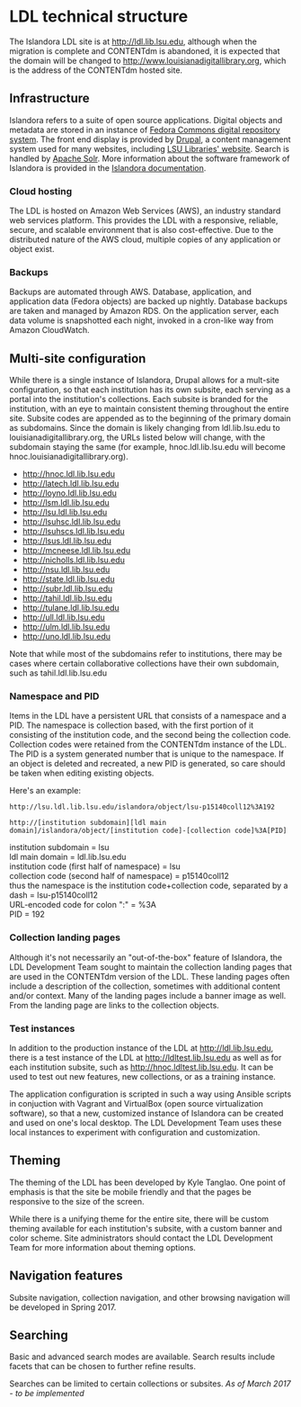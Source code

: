 # LDL technical structure

The Islandora LDL site is at http://ldl.lib.lsu.edu, although when the migration is complete and CONTENTdm is abandoned, it is expected that the domain will be changed to http://www.louisianadigitallibrary.org, which is the address of the CONTENTdm hosted site. 

## Infrastructure

Islandora refers to a suite of open source applications. Digital objects and metadata are stored in an instance of [Fedora Commons digital repository system](http://www.fedora-commons.org/). The front end display is provided by [Drupal](https://www.drupal.org/), a content management system used for many websites, including [LSU Libraries' website](http://lib.lsu.edu). Search is handled by [Apache Solr](https://lucene.apache.org/solr/). More information about the software framework of Islandora is provided in the [Islandora documentation](https://wiki.duraspace.org/display/ISLANDORA/About+Islandora).

### Cloud hosting

The LDL is hosted on Amazon Web Services (AWS), an industry standard web services platform. This provides the LDL with a responsive, reliable, secure, and scalable environment that is also cost-effective. Due to the distributed nature of the AWS cloud, multiple copies of any application or object exist.

### Backups

Backups are automated through AWS. Database, application, and application data (Fedora objects) are backed up nightly. Database backups are taken and managed by Amazon RDS. On the application server, each data volume is snapshotted each night, invoked in a cron-like way from Amazon CloudWatch.

## Multi-site configuration

While there is a single instance of Islandora, Drupal allows for a mult-site configuration, so that each institution has its own subsite, each serving as a portal into the institution's collections. Each subsite is branded for the institution, with an eye to maintain consistent theming throughout the entire site. Subsite codes are appended as to the beginning of the primary domain as subdomains. Since the domain is likely changing from ldl.lib.lsu.edu to louisianadigitallibrary.org, the URLs listed below will change, with the subdomain staying the same (for example, hnoc.ldl.lib.lsu.edu will become hnoc.louisianadigitallibrary.org).

* http://hnoc.ldl.lib.lsu.edu
* http://latech.ldl.lib.lsu.edu
* http://loyno.ldl.lib.lsu.edu
* http://lsm.ldl.lib.lsu.edu
* http://lsu.ldl.lib.lsu.edu
* http://lsuhsc.ldl.lib.lsu.edu
* http://lsuhscs.ldl.lib.lsu.edu
* http://lsus.ldl.lib.lsu.edu
* http://mcneese.ldl.lib.lsu.edu
* http://nicholls.ldl.lib.lsu.edu
* http://nsu.ldl.lib.lsu.edu
* http://state.ldl.lib.lsu.edu
* http://subr.ldl.lib.lsu.edu
* http://tahil.ldl.lib.lsu.edu 
* http://tulane.ldl.lib.lsu.edu
* http://ull.ldl.lib.lsu.edu
* http://ulm.ldl.lib.lsu.edu
* http://uno.ldl.lib.lsu.edu

Note that while most of the subdomains refer to institutions, there may be cases where certain collaborative collections have their own subdomain, such as tahil.ldl.lib.lsu.edu

### Namespace and PID

Items in the LDL have a persistent URL that consists of a namespace and a PID. The namespace is collection based, with the first portion of it consisting of the institution code, and the second being the collection code. Collection codes were retained from the CONTENTdm instance of the LDL. The PID is a system generated number that is unique to the namespace. If an object is deleted and recreated, a new PID is generated, so care should be taken when editing existing objects.

Here's an example:

`http://lsu.ldl.lib.lsu.edu/islandora/object/lsu-p15140coll12%3A192`

`http://[institution subdomain][ldl main domain]/islandora/object/[institution code]-[collection code]%3A[PID]`

institution subdomain = lsu   
ldl main domain = ldl.lib.lsu.edu   
institution code (first half of namespace) = lsu   
collection code (second half of namespace) = p15140coll12   
thus the namespace is the institution code+collection code, separated by a dash = lsu-p15140coll12   
URL-encoded code for colon ":" = %3A   
PID = 192   


### Collection landing pages

Although it's not necessarily an "out-of-the-box" feature of Islandora, the LDL Development Team sought to maintain the collection landing pages that are used in the CONTENTdm version of the LDL. These landing pages often include a description of the collection, sometimes with additional content and/or context. Many of the landing pages include a banner image as well. From the landing page are links to the collection objects.

### Test instances

In addition to the production instance of the LDL at http://ldl.lib.lsu.edu, there is a test instance of the LDL at http://ldltest.lib.lsu.edu as well as for each institution subsite, such as http://hnoc.ldltest.lib.lsu.edu. It can be used to test out new features, new collections, or as a training instance.

The application configuration is scripted in such a way using Ansible scripts in conjuction with Vagrant and VirtualBox (open source virtualization software), so that a new, customized instance of Islandora can be created and used on one's local desktop. The LDL Development Team uses these local instances to experiment with configuration and customization.

## Theming

The theming of the LDL has been developed by Kyle Tanglao. One point of emphasis is that the site be mobile friendly and that the pages be responsive to the size of the screen.

While there is a unifying theme for the entire site, there will be custom theming available for each institution's subsite, with a custom banner and color scheme. Site administrators should contact the LDL Development Team for more information about theming options.

## Navigation features

Subsite navigation, collection navigation, and other browsing navigation will be developed in Spring 2017.

## Searching

Basic and advanced search modes are available. Search results include facets that can be chosen to further refine results. 

Searches can be limited to certain collections or subsites. *As of March 2017 - to be implemented*

